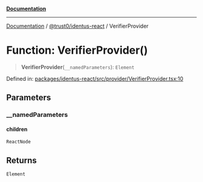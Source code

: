 [**Documentation**](../../../README.md)

***

[Documentation](../../../README.md) / [@trust0/identus-react](../README.md) / VerifierProvider

# Function: VerifierProvider()

> **VerifierProvider**(`__namedParameters`): `Element`

Defined in: [packages/identus-react/src/provider/VerifierProvider.tsx:10](https://github.com/trust0-project/identus/blob/5b15cedcb56e3e6803d95d660b7ce5fb88258440/packages/identus-react/src/provider/VerifierProvider.tsx#L10)

## Parameters

### \_\_namedParameters

#### children

`ReactNode`

## Returns

`Element`
